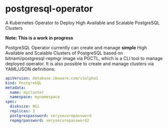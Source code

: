 # postgresql-operator
A Kubernetes Operator to Deploy High Available and Scalable PostgreSQL Clusters

**Note: This is a work in progress**

PostgreSQL Operator currently can create and manage **simple** High Available and Scalable Clusters of PostgreSQL based on bitnami/postgresql-repmgr image via PGCTL, which is a CLI tool to manage deployed operator. It is also possible to create and manage clusters via YAML/JSON definitions:
```yaml
apiVersion: database.iboware.com/v1alpha1
kind: PostgreSQL
metadata:
  name: mycluster
  namespace: mynamespace
spec:
  disksize: 8Gi
  replicas: 3
  postgrespassword: verysecurepassword
  repmgrpassword: verysecurepassword2
```
